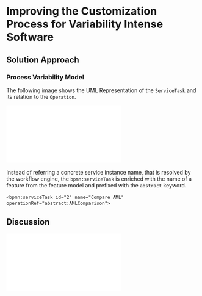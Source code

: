# Improving the Customization Process for Variability Intense Software

## Solution Approach

### Process Variability Model

The following image shows the UML Representation of the ``ServiceTask`` and its relation to the ``Operation``.

![UML Meta-Model - BPMN ServiceTask](images/serviceTask.pdf "BPMN ServiceTask")

Instead of referring a concrete service instance name, that is resolved by the workflow engine, the ``bpmn:serviceTask`` is enriched with the name of a feature from the feature model and prefixed with the ``abstract`` keyword.

```
<bpmn:serviceTask id="2" name="Compare AML" operationRef="abstract:AMLComparison">
```

## Discussion

![Relation Improvement](images/diagram.pdf "Relation Improvement")
